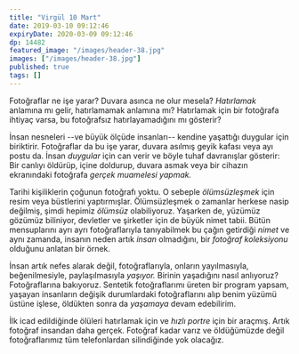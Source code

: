```yaml
---
title: "Virgül 10 Mart"
date: 2019-03-10 09:12:46
expiryDate: 2020-03-09 09:12:46
dp: 14482
featured_image: "/images/header-38.jpg"
images: ["/images/header-38.jpg"]
published: true
tags: []
---
```




Fotoğraflar ne işe yarar? Duvara asınca ne olur mesela? *Hatırlamak* anlamına mı
gelir, hatırlamamak anlamına mı? Hatırlamak için bir fotoğrafa ihtiyaç
varsa, bu fotoğrafsız hatırlayamadığını mı gösterir?

İnsan nesneleri --ve büyük ölçüde insanları-- kendine yaşattığı duygular için
biriktirir. Fotoğraflar da bu işe yarar, duvara asılmış geyik kafası veya ayı
postu da. İnsan *duygular* için can verir ve böyle tuhaf davranışlar gösterir:
Bir canlıyı öldürüp, içine doldurup, duvara asmak veya bir cihazın ekranındaki
fotoğrafa *gerçek muamelesi yapmak.*

Tarihi kişiliklerin çoğunun fotoğrafı yoktu. O sebeple *ölümsüzleşmek* için
resim veya büstlerini yaptırmışlar. Ölümsüzleşmek o zamanlar herkese nasip
değilmiş, şimdi hepimiz *ölümsüz* olabiliyoruz. Yaşarken de, yüzümüz gözümüz
biliniyor, devletler ve şirketler için de büyük nimet tabii. Bütün mensuplarını
ayrı ayrı fotoğraflarıyla tanıyabilmek bu çağın getirdiği *nimet* ve aynı
zamanda, insanın neden artık *insan* olmadığını, bir *fotoğraf koleksiyonu*
olduğunu anlatan bir örnek.

İnsan artık nefes alarak değil, fotoğraflarıyla, onların yayılmasıyla,
beğenilmesiyle, paylaşılmasıyla *yaşıyor.* Birinin yaşadığını nasıl anlıyoruz?
Fotoğraflarına bakıyoruz. Sentetik fotoğraflarımı üreten bir program yapsam,
yaşayan insanların değişik durumlardaki fotoğraflarını alıp benim yüzümü üstüne
işlese, öldükten sonra da *yaşamaya* devam edebilirim.

İlk icad edildiğinde ölüleri hatırlamak için ve *hızlı portre* için bir araçmış.
Artık fotoğraf insandan daha gerçek. Fotoğraf kadar varız ve öldüğümüzde değil
fotoğraflarımız tüm telefonlardan silindiğinde yok olacağız.

